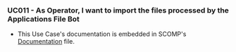 ### UC011 - As Operator, I want to import the files processed by the Applications File Bot

* This Use Case's documentation is embedded in SCOMP's [Documentation](../../../SCOMP/README.md) file.